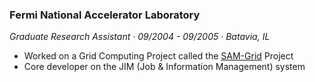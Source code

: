 ### Fermi National Accelerator Laboratory
*Graduate Research Assistant &middot; 09/2004 - 09/2005 &middot; Batavia, IL*

- Worked on a Grid Computing Project called the [SAM-Grid](https://www-d0.fnal.gov/computing/grid/) Project
- Core developer on the JIM (Job &amp; Information Management) system



